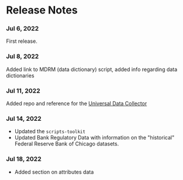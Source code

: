 # Release Notes

### Jul 6, 2022
First release.

### Jul 8, 2022
Added link to MDRM (data dictionary) script, added info regarding data dictionaries

### Jul 11, 2022
Added repo and reference for the [Universal Data Collector](https://github.com/call-report/data-collector)

### Jul 14, 2022

- Updated the `scripts-toolkit` 
- Updated Bank Regulatory Data with information on the "historical" Federal Reserve Bank of Chicago datasets.
  
### Jul 18, 2022

- Added section on attributes data
